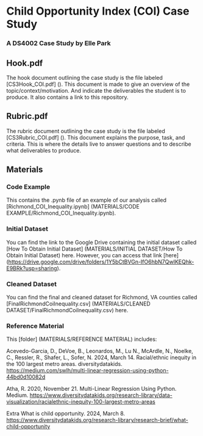 # Child Opportunity Index (COI) Case Study 
### A DS4002 Case Study by Elle Park 

## Hook.pdf
The hook document outlining the case study is the file labeled [CS3Hook_COI.pdf] (). This document is made to give an overview of the topic/context/motivation. And indicate the deliverables the student is to produce. It also contains a link to this repository. 

## Rubric.pdf
The rubric document outlining the case study is the file labeled 
[CS3Rubric_COI.pdf] (). This document explains the purpose, task, and criteria. This is where the details live to answer questions and to describe what deliverables to produce.

## Materials
### Code Example
This contains the .pynb file of an example of our analysis called [Richmond_COI_Inequality.ipynb] (MATERIALS/CODE EXAMPLE/Richmond_COI_Inequality.ipynb). 

### Initial Dataset
You can find the link to the Google Drive containing the initial dataset called [How To Obtain Initial Dataset] (MATERIALS/INITIAL DATASET/How To Obtain Initial Dataset) here. However, you can access that link [here] (https://drive.google.com/drive/folders/1Y5bCtBVGn-IfO6hbN7QwIKEQhk-E9BRk?usp=sharing). 

### Cleaned Dataset
You can find the final and cleaned dataset for Richmond, VA counties called [FinalRichmondCoiInequality.csv] (MATERIALS/CLEANED DATASET/FinalRichmondCoiInequality.csv) here. 

### Reference Material
This [folder] (MATERIALS/REFERENCE MATERIAL) includes: 

Acevedo-Garcia, D., DeVoe, B., Leonardos, M., Lu N., McArdle, N., Noelke, C., Ressler, R., Shafer, L., Sofer, N. 2024, March 14. Racial/ethnic inequity in the 100 largest metro areas. diversitydatakids. https://medium.com/swlh/multi-linear-regression-using-python-44bd0d10082d 

Atha, R. 2020, November 21. Multi-Linear Regression Using Python. Medium. https://www.diversitydatakids.org/research-library/data-visualization/racialethnic-inequity-100-largest-metro-areas

Extra
What is child opportunity. 2024, March 8. https://www.diversitydatakids.org/research-library/research-brief/what-child-opportunity 
